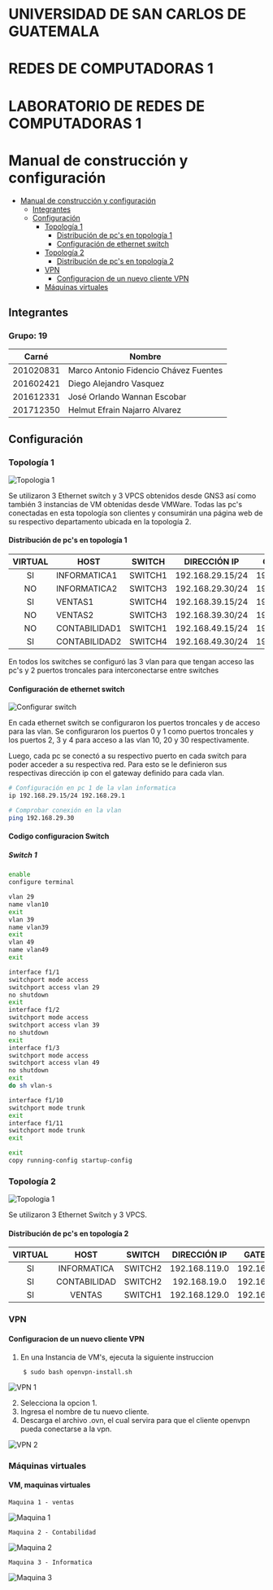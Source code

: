 # UNIVERSIDAD DE SAN CARLOS DE GUATEMALA
# REDES DE COMPUTADORAS 1
# LABORATORIO DE REDES DE COMPUTADORAS 1



# Manual de construcción y configuración

- [Manual de construcción y configuración](#manual-de-construcción-y-configuración)
  - [Integrantes](#integrantes)
  - [Configuración](#configuración)
    - [Topología 1](#topología-1)
      - [Distribución de pc's en topología 1](#distribución-de-pcs-en-topología-1)
      - [Configuración de ethernet switch](#configuración-de-ethernet-switch)
    - [Topología 2](#topología-2)
      - [Distribución de pc's en topología 2](#distribución-de-pcs-en-topología-2)
    - [VPN](#vpn)
      - [Configuracion de un nuevo cliente VPN](#Configuracion-de-un-nuevo-cliente-VPN)
    - [Máquinas virtuales](#máquinas-virtuales)

## Integrantes

### Grupo: 19

|   Carné   | Nombre                                |
| :-------: | ------------------------------------- |
| 201020831 | Marco Antonio Fidencio Chávez Fuentes |
| 201602421 | Diego Alejandro Vasquez               |
| 201612331 | José Orlando Wannan Escobar           |
| 201712350 | Helmut Efrain Najarro Alvarez         |

## Configuración

### Topología 1

![Topologia 1](Topologia1.png)

Se utilizaron 3 Ethernet switch y 3 VPCS obtenidos desde GNS3 así como también 3 instancias de VM obtenidas desde VMWare. Todas las pc's conectadas en esta topología son clientes y consumirán una página web de su respectivo departamento ubicada en la topología 2.

#### Distribución de pc's en topología 1

| VIRTUAL | HOST          | SWITCH  |   DIRECCIÓN IP   |   GATEWAY    |
| :-----: | ------------- | ------- | :--------------: | :----------: |
|   SI    | INFORMATICA1  | SWITCH1 | 192.168.29.15/24 | 192.168.29.1 |
|   NO    | INFORMATICA2  | SWITCH3 | 192.168.29.30/24 | 192.168.29.1 |
|   SI    | VENTAS1       | SWITCH4 | 192.168.39.15/24 | 192.168.39.1 |
|   NO    | VENTAS2       | SWITCH3 | 192.168.39.30/24 | 192.168.39.1 |
|   NO    | CONTABILIDAD1 | SWITCH1 | 192.168.49.15/24 | 192.168.49.1 |
|   SI    | CONTABILIDAD2 | SWITCH4 | 192.168.49.30/24 | 192.168.49.1 |

En todos los switches se configuró las 3 vlan para que tengan acceso las pc's y 2 puertos troncales para interconectarse entre switches

#### Configuración de ethernet switch

![Configurar switch](Configurar_EthernetSwitch.png)

En cada ethernet switch se configuraron los puertos troncales y de acceso para las vlan. Se configuraron los puertos 0 y 1 como puertos troncales y los puertos 2, 3 y 4 para acceso a las vlan 10, 20 y 30 respectivamente.

Luego, cada pc se conectó a su respectivo puerto en cada switch para poder acceder a su respectiva red. Para esto se le definieron sus respectivas dirección ip con el gateway definido para cada vlan.

```bash
# Configuración en pc 1 de la vlan informatica
ip 192.168.29.15/24 192.168.29.1

# Comprobar conexión en la vlan
ping 192.168.29.30
```

#### Codigo configuracion Switch
##### Switch 1

```bash
enable
configure terminal

vlan 29
name vlan10
exit
vlan 39
name vlan39
exit
vlan 49
name vlan49
exit

interface f1/1
switchport mode access
switchport access vlan 29
no shutdown
exit
interface f1/2
switchport mode access
switchport access vlan 39
no shutdown
exit
interface f1/3
switchport mode access
switchport access vlan 49
no shutdown
exit
do sh vlan-s

interface f1/10
switchport mode trunk
exit
interface f1/11
switchport mode trunk
exit

exit
copy running-config startup-config
```

### Topología 2

![Topologia 1](Topologia2.jpeg)

Se utilizaron 3 Ethernet Switch y 3 VPCS.

#### Distribución de pc's en topología 2

| VIRTUAL | HOST          | SWITCH        | DIRECCIÓN IP  | GATEWAY      |
| :-----: | :-----------: | :-----------: | :-----------: | :----------: |
|  SI     | INFORMATICA   | SWITCH2       | 192.168.119.0 | 192.168.29.1 |
|  SI     | CONTABILIDAD  | SWITCH2       | 192.168.19.0  | 192.168.49.1 |
|  SI     | VENTAS        | SWITCH1       | 192.168.129.0 | 192.168.39.1 |

### VPN

#### Configuracion de un nuevo cliente VPN

1. En una Instancia de VM's, ejecuta la siguiente instruccion

```
    $ sudo bash openvpn-install.sh
```
![VPN 1 ](Vpn1.PNG)

2. Selecciona la opcion 1.
3. Ingresa el nombre de tu nuevo cliente.
4. Descarga el archivo .ovn, el cual servira para que el cliente openvpn pueda conectarse a la vpn.

![VPN 2](Vpn2.PNG)

### Máquinas virtuales

#### VM, maquinas virtuales

```
Maquina 1 - ventas
```
![Maquina 1](maquina1.jpeg) 

```
Maquina 2 - Contabilidad
```

![Maquina 2](maquina2.jpeg) 


```
Maquina 3 - Informatica
```

![Maquina 3](maquina3.jpeg) 